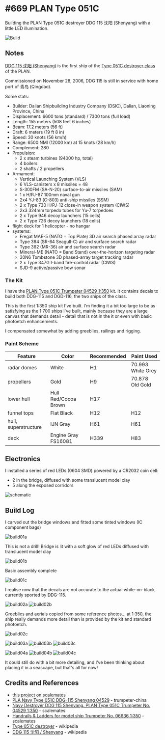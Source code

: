 # #669 PLAN Type 051C

Building the PLAN Type 051C destroyer DDG 115 沈阳 (Shenyang) with a little LED illumination.

![Build](./assets/Type051C_build.jpg?raw=true)

## Notes

[DDG 115 沈阳 (Shenyang)](https://en.wikipedia.org/wiki/Chinese_destroyer_Shenyang_(115))
is the first ship of the [Type 051C destroyer class](https://en.wikipedia.org/wiki/Type_051C_destroyer) of the PLAN.

Commissioned on November 28, 2006, DDG 115 is still in service with home port of 青岛 (Qingdao).

Some stats:

* Builder: Dalian Shipbuilding Industry Company (DSIC), Dalian, Liaoning Province, China
* Displacement: 6600 tons (standard) / 7300 tons (full load)
* Length: 155 meters (508 feet 6 inches)
* Beam: 17.2 meters (56 ft)
* Draft: 6 meters (19 ft 8 in)
* Speed: 30 knots (56 km/h)
* Range: 6500 NMI (12000 km) at 15 knots (28 km/h)
* Complement: 280
* Propulsion:
    * 2 x steam turbines (94000 hp, total)
    * 4 boilers
    * 2 shafts / 2 propellers
* Armament:
    * Vertical Launching System (VLS)
    * 6 VLS-canisters x 8 missiles = 48
    * S-300FM (SA-N-20) surface-to-air missiles (SAM)
    * 1 x H/PJ-87 100mm naval gun
    * 2x4 YJ-83 (C-803) anti-ship missiles (SSM)
    * 2 x Type 730 H/PJ-12 close-in weapon system (CIWS)
    * 2x3 324mm torpedo tubes for Yu-7 torpedoes
    * 2 x Type 946 decoy launchers (15 cells)
    * 2 x Type 726 decoy launchers (18 cells)
* flight deck for 1 helicopter - no hangar
* systems:
    * Fregat MAE-5 (NATO = Top Plate) 3D air search phased array radar
    * Type 364 (SR-64 Seagull-C) air and surface search radar
    * Type 362 (MR-36) air and surface search radar
    * Mineral-ME (NATO = Band Stand) over-the-horizon targeting radar
    * 30N6 Tombstone 3D phased-array target tracking radar
    * 2 x Type 347G I-band fire-control radar (CIWS)
    * SJD-9 active/passive bow sonar

### The Kit

I have the [PLAN Type 051C  Trumpeter 04529 1:350](https://www.scalemates.com/kits/trumpeter-04529-ddg-115-shenyang-plan--106439)
kit. It contains decals to build both DDG-115 and DGD-116, the two ships of the class.

This is the first 1:350 ship kit I've built. I'm finding it a bit too large to be as satisfying as the 1:700 ships I've built,
mainly because they are a large canvas that demands detail - detail that is not in the it or even with basic photoetch enhancements.

I compensated somewhat by adding greeblies, railings and rigging.

### Paint Scheme

| Feature              | Color                | Recommended | Paint Used        |
|----------------------|----------------------|-------------|-------------------|
| radar domes          | White                | H1          | 70.993 White Grey |
| propellers           | Gold                 | H9          | 70.878 Old Gold   |
| lower hull           | Hull Red/Cocoa Brown | H17         |                   |
| funnel tops          | Flat Black           | H12         | H12               |
| hull, superstructure | IJN Gray             | H61         | H61               |
| deck                 | Engine Gray FS16081  | H339        | H83               |

## Electronics

I installed a series of red LEDs (0604 SMD) powered by a CR2032 coin cell:

* 2 in the bridge, diffused with some translucent model clay
* 5 along the exposed corridors

![schematic](./assets/Type051C_schematic.jpg?raw=true)

## Build Log

I carved out the bridge windows and fitted some tinted windows (IC component bags)

![build01a](./assets/build01a.jpg?raw=true)

This is not a drill! Bridge is lit with a soft glow of red LEDs diffused with translucent model clay

![build01b](./assets/build01b.jpg?raw=true)

Basic assembly complete

![build01c](./assets/build01c.jpg?raw=true)

I realise now that the decals are not accurate to the actual white-on-black currently sported by DDG-115.

![build02a](./assets/build02a.jpg?raw=true)
![build02b](./assets/build02b.jpg?raw=true)

Greeblies and aerials copied from some reference photos... at 1:350, the ship really demands more detail than is provided by the kit and standard photoetch.

![build02c](./assets/build02c.jpg?raw=true)


![build03a](./assets/build03a.jpg?raw=true)
![build03b](./assets/build03b.jpg?raw=true)
![build03c](./assets/build03c.jpg?raw=true)

![build04a](./assets/build04a.jpg?raw=true)
![build04b](./assets/build04b.jpg?raw=true)
![build04c](./assets/build04c.jpg?raw=true)

It could still do with a bit more detailing, and I've been thinking about placing it in a seascape, but that's all for now!

## Credits and References

* [this project on scalemates](https://www.scalemates.com/profiles/mate.php?id=74137&p=projects&project=126293)
* [PLA Navy Type 051C DDG-115 Shenyang 04529](http://www.trumpeter-china.com/index.php?g=home&m=product&a=show&id=1547&l=en) - trumpeter-china
* [Navy Destroyer DDG 115 Shenyang. PLAN Type 051C Trumpeter No. 04529 1:350](https://www.scalemates.com/kits/trumpeter-04529-ddg-115-shenyang-plan--106439) - scalemates
* [Handrails & Ladders for model ship Trumpeter  No. 06636 1:350](https://www.scalemates.com/kits/trumpeter-06636-handrails-and-ladders-model-ship--700010) - scalemates
* [Type 051C destroyer](https://en.wikipedia.org/wiki/Type_051C_destroyer) - wikipedia
* [DDG 115 沈阳 / Shenyang](https://en.wikipedia.org/wiki/Chinese_destroyer_Shenyang_(115)) - wikipedia
